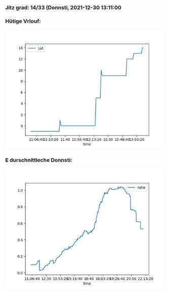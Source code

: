 ### Jitz grad: 14/33 (Donnsti, 2021-12-30 13:11:00

### Hütige Vrlouf:
![Graph](Today.png)

### E durschnittleche Donnsti:
![Graph](Donnsti.png)